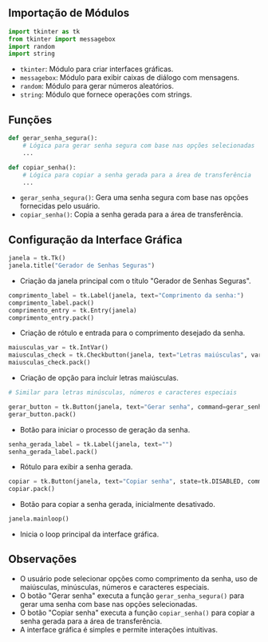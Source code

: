 ## Importação de Módulos

```python
import tkinter as tk
from tkinter import messagebox
import random
import string
```

- `tkinter`: Módulo para criar interfaces gráficas.
- `messagebox`: Módulo para exibir caixas de diálogo com mensagens.
- `random`: Módulo para gerar números aleatórios.
- `string`: Módulo que fornece operações com strings.

## Funções

```python
def gerar_senha_segura():
    # Lógica para gerar senha segura com base nas opções selecionadas
    ...

def copiar_senha():
    # Lógica para copiar a senha gerada para a área de transferência
    ...
```

- `gerar_senha_segura()`: Gera uma senha segura com base nas opções fornecidas pelo usuário.
- `copiar_senha()`: Copia a senha gerada para a área de transferência.

## Configuração da Interface Gráfica

```python
janela = tk.Tk()
janela.title("Gerador de Senhas Seguras")
```

- Criação da janela principal com o título "Gerador de Senhas Seguras".

```python
comprimento_label = tk.Label(janela, text="Comprimento da senha:")
comprimento_label.pack()
comprimento_entry = tk.Entry(janela)
comprimento_entry.pack()
```

- Criação de rótulo e entrada para o comprimento desejado da senha.

```python
maiusculas_var = tk.IntVar()
maiusculas_check = tk.Checkbutton(janela, text="Letras maiúsculas", variable=maiusculas_var)
maiusculas_check.pack()
```

- Criação de opção para incluir letras maiúsculas.

```python
# Similar para letras minúsculas, números e caracteres especiais
```

```python
gerar_button = tk.Button(janela, text="Gerar senha", command=gerar_senha_segura)
gerar_button.pack()
```

- Botão para iniciar o processo de geração da senha.

```python
senha_gerada_label = tk.Label(janela, text="")
senha_gerada_label.pack()
```

- Rótulo para exibir a senha gerada.

```python
copiar = tk.Button(janela, text="Copiar senha", state=tk.DISABLED, command=copiar_senha)
copiar.pack()
```

- Botão para copiar a senha gerada, inicialmente desativado.

```python
janela.mainloop()
```

- Inicia o loop principal da interface gráfica.

## Observações

- O usuário pode selecionar opções como comprimento da senha, uso de maiúsculas, minúsculas, números e caracteres especiais.
- O botão "Gerar senha" executa a função `gerar_senha_segura()` para gerar uma senha com base nas opções selecionadas.
- O botão "Copiar senha" executa a função `copiar_senha()` para copiar a senha gerada para a área de transferência.
- A interface gráfica é simples e permite interações intuitivas.
